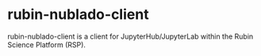 # rubin-nublado-client

rubin-nublado-client is a client for JupyterHub/JupyterLab within the
Rubin Science Platform (RSP).


